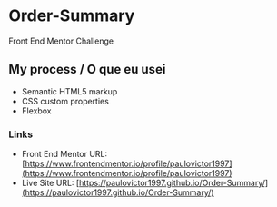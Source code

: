 # Order-Summary
 Front End Mentor Challenge

## My process / O que eu usei
- Semantic HTML5 markup
- CSS custom properties
- Flexbox


### Links

- Front End Mentor URL: [https://www.frontendmentor.io/profile/paulovictor1997](https://www.frontendmentor.io/profile/paulovictor1997)
- Live Site URL: [https://paulovictor1997.github.io/Order-Summary/](https://paulovictor1997.github.io/Order-Summary/)